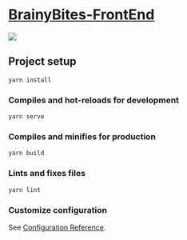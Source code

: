 # **[BrainyBites-FrontEnd](https://github.com/koukihk/BrainyBites-FrontEnd)**

![](https://s1.yesimg.com/2022/ea53db3f54b7e.png)

## Project setup
```
yarn install
```

### Compiles and hot-reloads for development
```
yarn serve
```

### Compiles and minifies for production
```
yarn build
```

### Lints and fixes files
```
yarn lint
```

### Customize configuration
See [Configuration Reference](https://cli.vuejs.org/config/).
